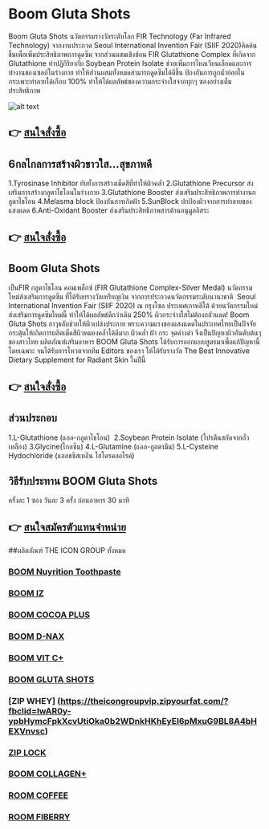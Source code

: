 # Boom Gluta Shots 
Boom Gluta Shots นวัตกรรมรางวัลระดับโลก FIR Technology (Far Infrared Technology) จากงานประกวด Seoul International Invention Fair (SIIF 2020)คิดค้นขึ้นเพื่อเพิ่มประสิทธิภาพการดูดซึม จากส่วนผสมเชิงซ้อน FIR Glutathione Complex ที่เกิดจาก Glutathione ทำปฏิกิริยากับ Soybean Protein Isolate ช่วยเพิ่มการไหลเวียนเลือดและการทำงานของเซลล์ในร่างกาย ทำให้ส่วนผสมทั้งหมดสามารถดูดซึมได้ดีขึ้น ป้องกันการถูกน้ำย่อยในกระเพาะทำลายได้เกือบ 100% ทำให้ได้ผลลัพธ์ของความกระจ่างใสจากทุกๆ ซองอย่างเต็มประสิทธิภาพ

![alt text](http://url/to/img.png)
   
## 👉 [สนใจสั่งซื้อ](https://theicongroupvip.glutashots.com/?fbclid=IwAR03PlU99BuG7Nh_-68Eu186rKPBUXa0DsJoPlda1mvVaq5zcnHHlUIXx_0)
## 6กลไกลการสร้างผิวขาวใส...สุขภาพดี
1.Tyrosinase Inhibitor ยับยั้งการสร้างเม็ดสีที่ทำให้ผิวคล้ำ
2.Glutathione Precursor ส่งเสริมการสร้างกลูตาไธโอนในร่างกาย
3.Glutathione Booster ส่งเสริมประสิทธิภาพการทำงานกลูตาไธโอน
4.Melasma block ป้องกันการเกิดฝ้า
5.SunBlock ปกป้องผิวจากการทำลายของแสงแดด
6.Anti-Oxidant Booster ส่งเสริมประสิทธิภาพสารต้านอนุมูลอิสระ

## 👉 [สนใจสั่งซื้อ](https://theicongroupvip.glutashots.com/?fbclid=IwAR03PlU99BuG7Nh_-68Eu186rKPBUXa0DsJoPlda1mvVaq5zcnHHlUIXx_0)

   
## Boom Gluta Shots 
เป็นFIR กลูตาไธโอน คอมเพล็กซ์ (FIR Glutathione Complex-Silver Medal) นวัตกรรมใหม่ส่งเสริมการดูดซึม ที่ได้รับยรางวัลเหรียญเงิน จากการประกวดนวัตกรรมระดับนานาชาติ  Seoul International Invention Fair (SIIF 2020) ณ กรุงโซล ประเทศเกาหลีใต้
ด้วยนวัตกรรมใหม่ส่งเสริมการดูดซึมใหม่นี้ ทำให้ได้ผลลัพธ์ดีกว่าเดิม 250%
ผิวกระจ่างใสไม่ต้องกลัวแดด! Boom Gluta Shots อาวุธลับช่วยให้ผิวเปล่งประกาย พราะความแรงของแสงแดดในประเทศไทยเป็นปัจจัยกระตุ้นให้เกิดการผลิตเม็ดสีผิวหมองคล้ำได้ดีมาก ผิวคล้ำ ฝ้า กระ จุดด่างดำ จึงเป็นปัญหาผิวอันดับต้นๆของสาวไทย ผลิตภัณฑ์เสริมอาหาร BOOM Gluta Shots ได้รับการออกแบบสูตรมาเพื่อแก้ปัญหานี้โดยเฉพาะ จนได้รับการโหวตจากทีม Editors ของเรา ให้ได้รับรางวัล The Best Innovative Dietary Supplement for Radiant Skin ในปีนี้
## 👉 [สนใจสั่งซื้อ](https://theicongroupvip.glutashots.com/?fbclid=IwAR03PlU99BuG7Nh_-68Eu186rKPBUXa0DsJoPlda1mvVaq5zcnHHlUIXx_0)

 
## ส่วนประกอบ
1.L-Glutathione (แอล-กลูตาไธโอน) 
2.Soybean Protein Isolate (โปรตีนสกัดจากถั่วเหลือง)
3.Glycine(ไกลซีน)
4.L-Glutamine (แอล-กูลตามีน)
5.L-Cysteine Hydochloride (แอลขซิสเทอีน ไฮโดรคลอไรค์)

## วิธีรับประทาน BOOM Gluta Shots 
ครั้งละ 1 ซอง วันละ 3 ครั้ง ก่อนอาหาร 30 นาที
## 👉 [สนใจสมัครตัวแทนจำหน่าย](https://theicongroupvip.theicongroup.co.th/vip/?fbclid=IwAR29k6qJl7g4uDvu4akBx3p5-fLFqbV5KYSJl47GHGw2MIiNZpVJA8G9lYw)

##ผลิตภัณฑ์ THE ICON GROUP ทั้งหมด
### [BOOM Nuyrition Toothpaste](https://theicongroupvip.boomtoothpaste.com)
### [BOOM IZ](https://theicongroupvip.theiconboomiz.com)
### [BOOM COCOA PLUS](https://theicongroupvip.boomcocoa.com/?fbclid=IwAR3xKKrbknajxB6ikRvZY6AbDTGd6OJQRlqwf7gPWQvVosbAP_BbyGuNHj0)
### [BOOM D-NAX](https://theicongroupvip.boomdnax.com/?fbclid=IwAR0i5TcfOo22DW1JuhOwpp1CqhegV4_uWg1hvg6NF5Oh9hPfKB923q84Rzc)
### [BOOM VIT C+](https://theicongroupvip.boomvitc.com/?fbclid=IwAR1ZDYVHptnPTt6QGYG5IKWOhZ34ZYdiNalwgeLZVregI85MZP2lEu5vnqU)
### [BOOM GLUTA SHOTS](https://theicongroupvip.glutashots.com/?fbclid=IwAR03PlU99BuG7Nh_-68Eu186rKPBUXa0DsJoPlda1mvVaq5zcnHHlUIXx_0)
### [ZIP WHEY] (https://theicongroupvip.zipyourfat.com/?fbclid=IwAR0y-ypbHymcFpkXcvUtiOka0b2WDnkHKhEyEI6pMxuG9BL8A4bHEXVnvsc)
### [ZIP LOCK](https://theicongroupvip.zipyourfat.com/?fbclid=IwAR0y-ypbHymcFpkXcvUtiOka0b2WDnkHKhEyEI6pMxuG9BL8A4bHEXVnvsc)
### [BOOM COLLAGEN+](https://theicongroupvip.boomcollagenplus.com/?fbclid=IwAR2sPcJkKRRN3bIfEwZSmFmJ1cBlL3zunCMQJQt2GfKY625GkpwQBzANim0)
### [ROOM COFFEE](https://theicongroupvip.iconroomcoffee.com/?fbclid=IwAR1hVlKLZ1xteXgwZRDk67payNcix3Q71B0fGIa_yjnUmsIRO9kKa3fgabU)
### [ROOM FIBERRY](https://theicongroupvip.roomfiberry.com/?fbclid=IwAR0fvV98n01jaYRUTTzNlNoz5bEKVwmwGGO1IECWwz73_iJPAkrqqr7kDFs)
